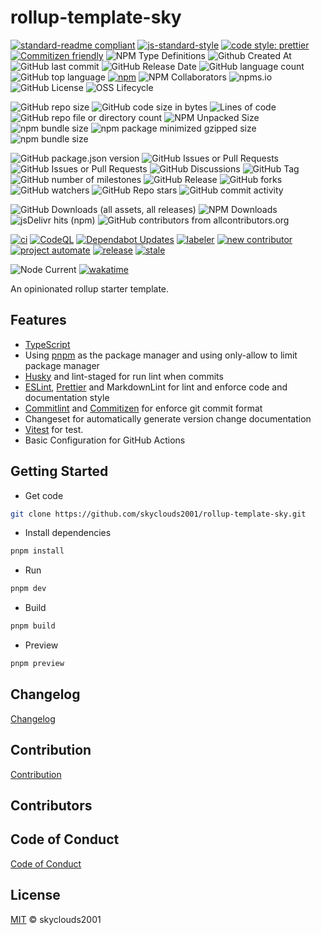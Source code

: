 # rollup-template-sky

[![standard-readme compliant](https://img.shields.io/badge/readme%20style-standard-brightgreen.svg?style=flat-square)](https://github.com/RichardLitt/standard-readme)
[![js-standard-style](https://img.shields.io/badge/code%20style-standard-brightgreen.svg)](http://standardjs.com)
[![code style: prettier](https://img.shields.io/badge/code_style-prettier-ff69b4.svg?style=flat-square)](https://github.com/prettier/prettier)
[![Commitizen friendly](https://img.shields.io/badge/commitizen-friendly-brightgreen.svg)](http://commitizen.github.io/cz-cli/)
![NPM Type Definitions](https://img.shields.io/npm/types/chalk)
![Github Created At](https://img.shields.io/github/created-at/skyclouds2001/rollup-template-sky)
![GitHub last commit](https://img.shields.io/github/last-commit/skyclouds2001/rollup-template-sky)
![GitHub Release Date](https://img.shields.io/github/release-date/skyclouds2001/rollup-template-sky)
![GitHub language count](https://img.shields.io/github/languages/count/skyclouds2001/rollup-template-sky)
![GitHub top language](https://img.shields.io/github/languages/top/skyclouds2001/rollup-template-sky)
[![npm](https://img.shields.io/npm/v/%40sky-fly%2Fvite-template)](https://www.npmjs.com/package/%40sky-fly%2Fvite-template)
![NPM Collaborators](https://img.shields.io/npm/collaborators/%40sky-fly%2Fvite-template)
![npms.io](https://img.shields.io/npms-io/final-score/%40sky-fly%2Fvite-template)
![GitHub License](https://img.shields.io/github/license/skyclouds2001/rollup-template-sky)
![OSS Lifecycle](https://img.shields.io/osslifecycle/skyclouds2001/rollup-template-sky)

![GitHub repo size](https://img.shields.io/github/repo-size/skyclouds2001/rollup-template-sky)
![GitHub code size in bytes](https://img.shields.io/github/languages/code-size/skyclouds2001/rollup-template-sky)
![Lines of code](https://tokei.rs/b1/github/skyclouds2001/rollup-template-sky)
![GitHub repo file or directory count](https://img.shields.io/github/directory-file-count/skyclouds2001/rollup-template-sky)
![NPM Unpacked Size](https://img.shields.io/npm/unpacked-size/%40sky-fly%2Fvite-template)
![npm bundle size](https://img.shields.io/bundlephobia/min/%40sky-fly%2Fvite-template)
![npm package minimized gzipped size](https://img.shields.io/bundlejs/size/%40sky-fly%2Fvite-template)
![npm bundle size](https://img.shields.io/bundlephobia/minzip/%40sky-fly%2Fvite-template)

![GitHub package.json version](https://img.shields.io/github/package-json/v/skyclouds2001/rollup-template-sky)
![GitHub Issues or Pull Requests](https://img.shields.io/github/issues/skyclouds2001/rollup-template-sky)
![GitHub Issues or Pull Requests](https://img.shields.io/github/issues-pr/skyclouds2001/rollup-template-sky)
![GitHub Discussions](https://img.shields.io/github/discussions/skyclouds2001/rollup-template-sky)
![GitHub Tag](https://img.shields.io/github/v/tag/skyclouds2001/rollup-template-sky)
![GitHub number of milestones](https://img.shields.io/github/milestones/all/skyclouds2001/rollup-template-sky)
![GitHub Release](https://img.shields.io/github/v/release/skyclouds2001/rollup-template-sky)
![GitHub forks](https://img.shields.io/github/forks/skyclouds2001/rollup-template-sky?style=flat)
![GitHub watchers](https://img.shields.io/github/watchers/skyclouds2001/rollup-template-sky?style=flat)
![GitHub Repo stars](https://img.shields.io/github/stars/skyclouds2001/rollup-template-sky?style=flat)
![GitHub commit activity](https://img.shields.io/github/commit-activity/y/skyclouds2001/rollup-template-sky)

![GitHub Downloads (all assets, all releases)](https://img.shields.io/github/downloads/skyclouds2001/rollup-template-sky/total)
![NPM Downloads](https://img.shields.io/npm/dy/%40sky-fly%2Fvite-template)
![jsDelivr hits (npm)](https://img.shields.io/jsdelivr/npm/hy/%40sky-fly%2Fvite-template)
![GitHub contributors from allcontributors.org](https://img.shields.io/github/all-contributors/skyclouds2001/rollup-template-sky)

[![ci](https://github.com/skyclouds2001/rollup-template-sky/actions/workflows/ci.yml/badge.svg)](https://github.com/skyclouds2001/rollup-template-sky/actions/workflows/ci.yml)
[![CodeQL](https://github.com/skyclouds2001/rollup-template-sky/actions/workflows/github-code-scanning/codeql/badge.svg)](https://github.com/skyclouds2001/rollup-template-sky/actions/workflows/github-code-scanning/codeql)
[![Dependabot Updates](https://github.com/skyclouds2001/rollup-template-sky/actions/workflows/dependabot/dependabot-updates/badge.svg)](https://github.com/skyclouds2001/rollup-template-sky/actions/workflows/dependabot/dependabot-updates)
[![labeler](https://github.com/skyclouds2001/rollup-template-sky/actions/workflows/labeler.yml/badge.svg)](https://github.com/skyclouds2001/rollup-template-sky/actions/workflows/labeler.yml)
[![new contributor](https://github.com/skyclouds2001/rollup-template-sky/actions/workflows/new-contributor.yml/badge.svg)](https://github.com/skyclouds2001/rollup-template-sky/actions/workflows/new-contributor.yml)
[![project automate](https://github.com/skyclouds2001/rollup-template-sky/actions/workflows/project-automate.yml/badge.svg)](https://github.com/skyclouds2001/rollup-template-sky/actions/workflows/project-automate.yml)
[![release](https://github.com/skyclouds2001/rollup-template-sky/actions/workflows/release.yml/badge.svg)](https://github.com/skyclouds2001/rollup-template-sky/actions/workflows/release.yml)
[![stale](https://github.com/skyclouds2001/rollup-template-sky/actions/workflows/stale.yml/badge.svg)](https://github.com/skyclouds2001/rollup-template-sky/actions/workflows/stale.yml)

![Node Current](https://img.shields.io/node/v/%40sky-fly%2Fvite-template)
[![wakatime](https://wakatime.com/badge/user/bfadeccb-56c3-4aa2-abb0-89cf5f9b89be/project/f55cfd82-5efd-4c1a-b798-fac0f65900f7.svg)](https://wakatime.com/badge/user/bfadeccb-56c3-4aa2-abb0-89cf5f9b89be/project/f55cfd82-5efd-4c1a-b798-fac0f65900f7)

An opinionated rollup starter template.

## Features

- [TypeScript](https://www.typescriptlang.org/)
- Using [pnpm](https://pnpm.io/) as the package manager and using only-allow to limit package manager
- [Husky](https://typicode.github.io/husky/) and lint-staged for run lint when commits
- [ESLint](https://eslint.org/), [Prettier](https://prettier.io/) and MarkdownLint for lint and enforce code and documentation style
- [Commitlint](https://commitlint.js.org/) and [Commitizen](https://commitizen-tools.github.io/commitizen/) for enforce git commit format
- Changeset for automatically generate version change documentation
- [Vitest](https://vitest.dev/) for test.
- Basic Configuration for GitHub Actions

## Getting Started

- Get code

```bash
git clone https://github.com/skyclouds2001/rollup-template-sky.git
```

- Install dependencies

```bash
pnpm install
```

- Run

```bash
pnpm dev
```

- Build

```bash
pnpm build
```

- Preview

```bash
pnpm preview
```

## Changelog

[Changelog](CHANGELOG.md)

## Contribution

[Contribution](CONTRIBUTING.md)

## Contributors

<!-- ALL-CONTRIBUTORS-LIST:START - Do not remove or modify this section -->
<!-- prettier-ignore-start -->
<!-- markdownlint-disable -->

<!-- markdownlint-restore -->
<!-- prettier-ignore-end -->

<!-- ALL-CONTRIBUTORS-LIST:END -->

## Code of Conduct

[Code of Conduct](CODE_OF_CONDUCT.md)

## License

[MIT](LICENSE) © skyclouds2001

